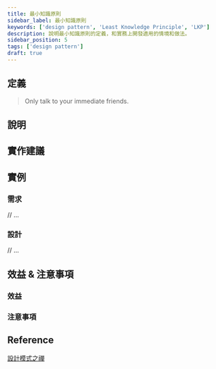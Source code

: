 ```yaml
---
title: 最小知識原則
sidebar_label: 最小知識原則
keywords: ['design pattern', 'Least Knowledge Principle', 'LKP']
description: 說明最小知識原則的定義，和實務上開發適用的情境和做法。
sidebar_position: 5
tags: ['design pattern']
draft: true
---
```


## 定義
> Only talk to your immediate friends.

## 說明


## 實作建議


## 實例

### 需求
// ...

### 設計
// ...

## 效益 & 注意事項

### 效益


### 注意事項


## Reference
[設計模式之禪](https://www.sanmin.com.tw/product/index/004405914)